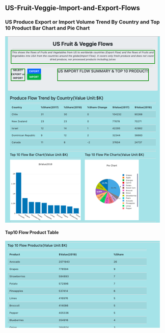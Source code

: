 ## US-Fruit-Veggie-Import-and-Export-Flows

### US Produce Export or Import Volume Trend By Country and Top 10 Product Bar Chart and Pie Chart
<img src="images/country_trend_top10.png">


#### Top10 Flow Product Table
<img src="images/top10table.png">
